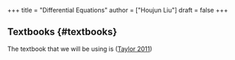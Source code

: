 +++
title = "Differential Equations"
author = ["Houjun Liu"]
draft = false
+++

## Textbooks {#textbooks}

The textbook that we will be using is (<a href="#citeproc_bib_item_1">Taylor 2011</a>)